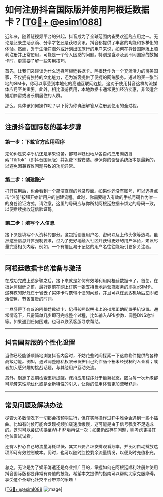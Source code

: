 # 如何注册抖音国际版并使用阿根廷数据卡？[[TG💪+ @esim1088](https://t.me/s/esim1088)]

近年来，随着短视频平台的兴起，抖音成为了全球范围内备受欢迎的应用之一。无论是记录生活点滴、分享才艺还是获取资讯，抖音都提供了丰富的功能和多样化的体验。然而，对于生活在海外或计划出国旅行的用户来说，如何在抖音国际版上顺利注册并正常使用，可能是一个令人困惑的问题。特别是当涉及到不同国家的数据卡时，更需要了解一些实用技巧。

首先，让我们来谈谈为什么选择阿根廷数据卡。阿根廷作为一个充满活力的南美国家，不仅拥有独特的文化魅力，还为游客提供了便捷的网络服务。通过购买一张当地的SIM卡，你可以享受到本地化的高速互联网连接，这对于使用抖音这样的流媒体应用至关重要。此外，相比漫游费用，本地数据卡通常更加经济实惠，非常适合短期停留或者长期居住的人群。

那么，具体该如何操作呢？以下将为你详细解答从注册到使用的全过程。

---

## 注册抖音国际版的基本步骤

### 第一步：下载官方应用程序
无论你是安卓手机还是苹果设备，都可以轻松地从各自的应用商店搜索“TikTok”（即抖音国际版）并免费下载安装。确保你的设备系统版本是最新的，以避免因兼容性问题导致的功能异常。

### 第二步：创建账户
打开应用后，你会看到一个简洁直观的登录界面。如果你还没有账号，可以选择点击“注册”按钮开始新用户的创建流程。此时，你需要输入有效的手机号码作为唯一的身份验证方式。请注意，这里的号码应与你所持阿根廷数据卡绑定的号码一致，以便后续接收短信验证码。

### 第三步：填写个人信息
接下来是填写个人资料的部分。这包括设置用户名、密码以及上传头像等选项。虽然这些信息并非强制要求，但为了更好地融入社区并获得更好的用户体验，建议尽量完善相关内容。例如，一个有趣且易于记忆的用户名往往能吸引更多关注者。

---

## 阿根廷数据卡的准备与激活

在成功完成上述步骤之后，接下来就是如何有效地利用阿根廷数据卡了。首先，在抵达阿根廷之前，最好提前在网上订购一张支持当地运营商服务的虚拟eSIM卡。这样做的好处在于省去了实体卡片携带不便的问题，并且可以在到达机场后立即激活使用，节省宝贵的时间。

一旦获得了有效的阿根廷数据卡，记得按照说明书上的指示正确配置手机设置。通常情况下，只需简单几步即可完成整个过程，比如输入APN参数、调整DNS地址等。如果遇到任何困难，也可以联系客服寻求帮助。

---

## 抖音国际版的个性化设置

当你已经能够顺畅地浏览抖音内容时，不妨花些时间探索一下这款软件提供的各种高级功能。例如，通过调整隐私权限来保护自己的作品不被未经授权的人查看；或者加入感兴趣的挑战话题，与其他用户互动交流。

另外，别忘了定期检查更新提醒，保持应用程序处于最新状态。因为每一次升级都可能带来性能优化或是全新特性的引入，让你的使用体验更加流畅舒适。

---

## 常见问题及解决办法

尽管大多数情况下一切都会按预期进行，但在实际操作过程中难免会遇到一些小插曲。比如有时候可能会发现视频加载速度缓慢，这可能是由于信号强度不足造成的。这时可以尝试切换至Wi-Fi环境再试一次；如果仍然存在问题，则考虑更换其他位置试试看。

还有人担心自己的流量消耗过快，其实只要合理安排观看频率，并关闭自动播放选项即可有效控制成本。同时，也可以随时监控剩余流量情况，以便及时充值补充。

---

总之，无论是为了娱乐消遣还是商业推广目的，掌握如何在阿根廷顺利注册并使用抖音国际版都是非常有价值的技能。希望本文提供的指南可以帮助大家克服障碍，享受这个全球化社交平台带来的乐趣！

[[TG💪+ @esim1088](https://t.me/s/esim1088) ![Image](https://i.postimg.cc/4NQfJmqS/Snipaste-2025-05-13-00-14-12.png)]